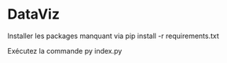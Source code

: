 # DataViz

Installer les packages manquant via pip install -r requirements.txt

Exécutez la commande py index.py

